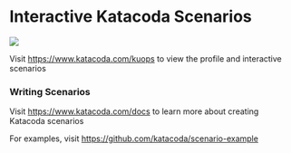 # Interactive Katacoda Scenarios

[![](http://shields.katacoda.com/katacoda/kuops/count.svg)](https://www.katacoda.com/kuops "Get your profile on Katacoda.com")

Visit https://www.katacoda.com/kuops to view the profile and interactive scenarios

### Writing Scenarios
Visit https://www.katacoda.com/docs to learn more about creating Katacoda scenarios

For examples, visit https://github.com/katacoda/scenario-example
